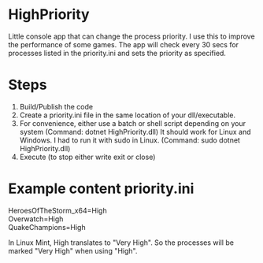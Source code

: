 # HighPriority
Little console app that can change the process priority. I use this to improve the performance of some games. The app will check every 30 secs for processes listed in the priority.ini and sets the priority as specified.

# Steps
1. Build/Publish the code
2. Create a priority.ini file in the same location of your dll/executable.
3. For convenience, either use a batch or shell script depending on your system
   (Command: dotnet HighPriority.dll)
   It should work for Linux and Windows. I had to run it with sudo in Linux.
   (Command: sudo dotnet HighPriority.dll)
4. Execute (to stop either write exit or close)

# Example content priority.ini
HeroesOfTheStorm_x64=High  
Overwatch=High  
QuakeChampions=High  

In Linux Mint, High translates to "Very High". So the processes will be marked "Very High" when using "High".

